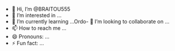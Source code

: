 - 👋 Hi, I’m @BRAITOU555
- 👀 I’m interested in ...
- 🌱 I’m currently learning ...Ordo- 💞️ I’m looking to collaborate on ...
- 📫 How to reach me ...
- 😄 Pronouns: ...
- ⚡ Fun fact: ...

<!---
BRAITOU555/BRAITOU555 is a ✨ special ✨ repository because its `README.md` (this file) appears on your GitHub profile.
You can click the Preview link to take a look at your changes.
--->
